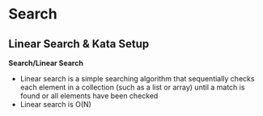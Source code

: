 # Search


## Linear Search & Kata Setup 

**Search/Linear Search**

- Linear search is a simple searching algorithm that sequentially checks each element in a collection (such as a list or array) until a match is found or all elements have been checked
- Linear search is O(N)


